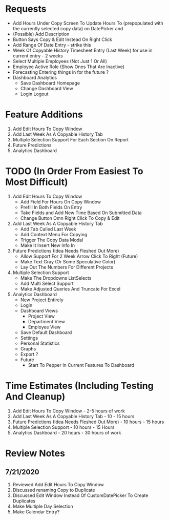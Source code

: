 # Requests
- Add Hours Under Copy Screen To Update Hours To (prepopulated with the currently selected copy data) on DatePicker and  
- (Possible) Add Description
- Button Says Copy & Edit Instead On Right Click
- Add Range Of Date Entry - strike this
- Week Of Copyable History Timesheet Entry (Last Week) for use in current entry - 2 weeks
- Select Multiple Employees (Not Just 1 Or All)
- Employee Active Role (Show Ones That Are Inactive)
- Forecasting Entering things in for the future ? 
- Dashboard Analytics
    - Save Dashboard Homepage
    - Change Dashboard View
    - Login Logout

# Feature Additions
1. Add Edit Hours To Copy Window
2. Add Last Week As A Copyable History Tab
3. Multiple Selection Support For Each Section On Report
4. Future Predictions
5. Analytics Dashboard

# TODO (In Order From Easiest To Most Difficult)
1. Add Edit Hours To Copy Window
    - Add Field For Hours On Copy Window
    - Prefill In Both Fields On Entry
    - Take Fields and Add New Time Based On Submitted Data
    - Change Button Omn Right Click To Copy & Edit
2. Add Last Week As A Copyable History Tab
    - Add Tab Called Last Week
    - Add Context Menu For Copying
    - Trigger The Copy Data Modal
    - Make It Insert New Info In
3. Future Predictions (Idea Needs Fleshed Out More)
    - Allow Support For 2 Week Arrow Click To Right (Future)
    - Make Text Gray (Or Some Speculative Color)
    - Lay Out The Numbers For Different Projects
4. Multiple Selection Support
    - Make The Dropdowns ListSelects
    - Add Multi Select Support
    - Make Adjusted Queries And Truncate For Excel
5. Analytics Dashboard
    - New Project Entirely
    - Login
    - Dashboard Views
        - Project View
        - Department View
        - Employee View
    - Save Default Dashboard
    - Settings
    - Personal Statistics
    - Graphs
    - Export ?
    - Future
        - Start To Pepper In Current Features To Dashboard

# Time Estimates (Including Testing And Cleanup)
1. Add Edit Hours To Copy Window - 2-5 hours of work
2. Add Last Week As A Copyable History Tab - 10 - 15 hours
3. Future Predictions (Idea Needs Fleshed Out More) - 10 hours - 15 hours
4. Multiple Selection Support - 10 hours - 15 Hours
5. Analytics Dashboard - 20 hours - 30 hours of work

# Review Notes
## 7/21/2020

1. Reviewed Add Edit Hours To Copy Window
2. Discussed renaming Copy to Duplicate
3. Discussed Edit Window Instead Of CustomDatePicker To Create Duplicates
4. Make Multiple Day Selection
5. Make Calendar Entry?


